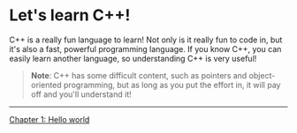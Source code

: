
# Let's learn C++!

C++ is a really fun language to learn! Not only is it really fun to code in, but it's also a fast, powerful programming language. If you know C++, you can easily learn another language, so understanding C++ is very useful!

> **Note**: C++ has some difficult content, such as pointers and object-oriented programming, but as long as you put the effort in, it will pay off and you'll understand it!

---

[Chapter 1: Hello world](1.md)
